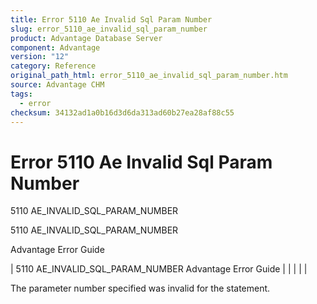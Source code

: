 ```yaml
---
title: Error 5110 Ae Invalid Sql Param Number
slug: error_5110_ae_invalid_sql_param_number
product: Advantage Database Server
component: Advantage
version: "12"
category: Reference
original_path_html: error_5110_ae_invalid_sql_param_number.htm
source: Advantage CHM
tags:
  - error
checksum: 34132ad1a0b16d3d6da313ad60b27ea28af88c55
---
```


# Error 5110 Ae Invalid Sql Param Number

5110 AE\_INVALID\_SQL\_PARAM\_NUMBER

5110 AE\_INVALID\_SQL\_PARAM\_NUMBER

Advantage Error Guide

| 5110 AE\_INVALID\_SQL\_PARAM\_NUMBER  Advantage Error Guide |  |  |  |  |

The parameter number specified was invalid for the statement.
